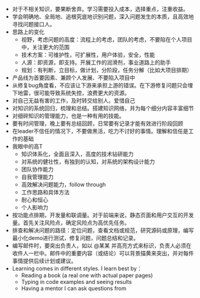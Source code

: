 - 对于不相关知识，要果断舍弃。学习需要投入成本，选择重点，注重收益。
- 学会明确地、全局地、追根究底地识别问题，深入问题发生的本质，且高效地寻找问题接口人。
- 思路上的变化
    - 视野，考虑问题的高度：流程上的考虑，团队的考虑，不要陷在个人项目中，关注更大的范围
    - 技术方案：可维护性，可扩展性，用户体验，安全，性能
    - 人源：即资源，即支持。开展工作的润滑剂，事业道路上的助手
    - 规划：有判断，立目标，做计划，分阶段，任务分解（比如大项目排期）
- 产品线为首要因素、兼顾个人发展、不要陷入项目中
- 从修复bug角度看，不应该让下游来承担上游的错误。在下游修复问题只会埋下地雷，很可能导致系统失控，浪费更大的资源。
- 对自己无益有害的工作，及时转交给别人。爱惜自己
- 对知识的系统回归，梳理和总结。搭建知识网络，并为每个细分内容丰富细节
- 对细碎知识的管理能力，也是一种有用的技能。
- 要有时间管理，晚上要有总结回顾，日常要有记录才能有效进行阶段回顾
- 在leader不信任的情况下，不要做黑活，吃力不讨好的事情。理解和信任是工作的基础
- 我眼中的高T
    - 知识体系化，全面且深入，高度的技术钻研能力
    - 对系统的健壮性，有独到的认知，对系统的架构设计能力
    - 团队协作能力
    - 自我管理能力
    - 高效解决问题能力，follow through
    - 工作思路和具体方法
    - 耐心和恒心
    - 个人影响力
- 按功能点排期，开发量和联调量。对于前端来说，静态页面和用户交互的开发量。首先关注风险点，确定风险点为高优先任务。
- 排查和解决问题的路径：定位问题，查看文档或规范，研究源码或原理，编写最小化demo进行测试，修复问题，问题总结和记录。
- 编写邮件时，要突出负责人，如以 @某某 并高亮方式来标识，负责人必须在收件人一栏中。邮件中的重要内容（或结论）可以背景描黄来突出，并对每件事情提供后续计划或建议。
- Learning comes in different styles. I learn best by：
    - Reading a book (a real one with actual paper pages)
    - Typing in code examples and seeing results
    - Having a mentor I can ask questions from
